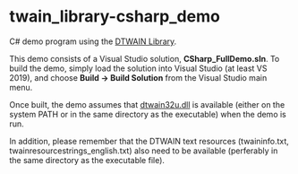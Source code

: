 # twain_library-csharp_demo
C# demo program using the <a href="https://github.com/dynarithmic/twain_library" target="_blank">DTWAIN Library</a>.

This demo consists of a Visual Studio solution, **CSharp_FullDemo.sln**.  To build the demo, simply load the solution into Visual Studio (at least VS 2019), and choose **Build -> Build Solution** from the Visual Studio main menu.

Once built, the demo assumes that <a href="https://github.com/dynarithmic/twain_library/tree/master/binaries/32bit" target="_blank">dtwain32u.dll</a> is available (either on the system PATH or in the same directory as the executable) when the demo is run.  

In addition, please remember that the DTWAIN text resources (twaininfo.txt, twainresourcestrings_english.txt) also need to be available (perferably in the same directory as the executable file).
